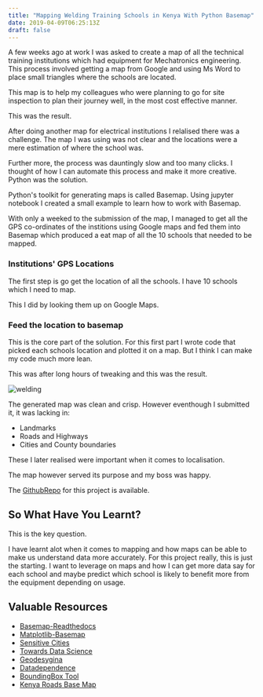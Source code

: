 ```yaml
---
title: "Mapping Welding Training Schools in Kenya With Python Basemap"
date: 2019-04-09T06:25:13Z
draft: false
---
```


A few weeks ago at work I was asked to create a map of all the technical training institutions
which had equipment for Mechatronics engineering. This process involved getting a map from Google
and using Ms Word to place small triangles where the schools are located.

This map is to help my colleagues who were planning to go for site inspection to plan their
journey well, in the most cost effective manner.

This was the result.

After doing another map for electrical institutions I relalised there was a challenge. The map
I was using was not clear and the locations were a mere estimation of where the school was.

Further more, the process was dauntingly slow and too many clicks. I thought of how I can automate
this process and make it more creative. Python was the solution.

Python's toolkit for generating maps is called Basemap. Using jupyter notebook I created a small
example to learn how to work with Basemap.

With only a weeked to the submission of the map, I managed to get all the GPS co-ordinates of the
institions using Google maps and fed them into Basemap which produced a eat map of all the 10 schools
that needed to be mapped.

### Institutions' GPS Locations

The first step is go get the location of all the schools. I have 10 schools which I need to map.

This I did by looking them up on Google Maps.

### Feed the location to basemap

This is the core part of the solution. For this first part I wrote code that picked each schools location
and plotted it on a map. But I think I can make my code much more lean.

This was after long hours of tweaking and this was the result.

![welding](/img/welding.png)

The generated map was clean and crisp. However eventhough I submitted it, it was lacking in:

* Landmarks
* Roads and Highways
* Cities and County boundaries

These I later realised were important when it comes to localisation.

The map however served its purpose and my boss was happy.

The [GithubRepo](https://www.github.com/wilfredgithuka/ditu) for this project is available.

## So What Have You Learnt?
This is the key question.

I have learnt alot when it comes to mapping and how maps can be able to make us understand data more accurately.
For this project really, this is just the starting. I want to leverage on maps and how I can get more data say
for each school and maybe predict which school is likely to benefit more from the equipment depending on usage.

## Valuable Resources

* [Basemap-Readthedocs](https://basemaptutorial.readthedocs.io/en/latest/plotting_data.html)
* [Matplotlib-Basemap](https://matplotlib.org/basemap/users/examples.html)
* [Sensitive Cities](https://sensitivecities.com/so-youd-like-to-make-a-map-using-python-EN.html)
* [Towards Data Science](https://towardsdatascience.com/lets-make-a-map-using-geopandas-pandas-and-matplotlib-to-make-a-chloropleth-map-dddc31c1983d)
* [Geodesygina](http://geodesygina.com/matplotlib.html#prepare-the-data)
* [Datadependence](https://www.datadependence.com/2016/06/creating-map-visualisations-in-python/)
* [BoundingBox Tool](http://boundingbox.klokantech.com/)
* [Kenya Roads Base Map](https://www.arcgis.com/home/item.html?id=68a8839295c24c7fb17fbc1d47c189f7)
